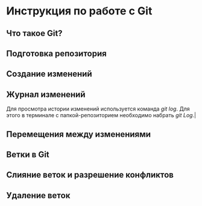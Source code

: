# Инструкция по работе с Git

## Что такое Git?

## Подготовка репозитория

## Создание изменений

## Журнал изменений
Для просмотра истории изменений используется команда *git log*.
Для этого в терминале с папкой-репозиторием необходимо набрать
*git Log*.|

## Перемещения между изменениями

## Ветки в Git

## Слияние веток и разрешение конфликтов

## Удаление веток
